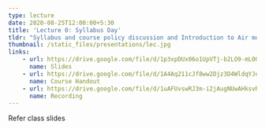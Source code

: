 ```yaml
---
type: lecture
date: 2020-08-25T12:00:00+5:30
title: 'Lecture 0: Syllabus Day'
tldr: "Syllabus and course policy discussion and Introduction to Air mode of Transportation"
thumbnail: /static_files/presentations/lec.jpg
links: 
    - url: https://drive.google.com/file/d/1p3xpDUx06o1UpVTj-b2LO9-mLO0-6Wir/view?usp=sharing
      name: Slides
    - url: https://drive.google.com/file/d/1A4Aq211cJf8ww2Djz3D4WldqYJeAkQ9X/view?usp=sharing
      name: Course Handout
    - url: https://drive.google.com/file/d/1uAFUvswRJ3m-i2jAugNUwAHksvRWuFW1/view?usp=sharing
      name: Recording
---
```

Refer class slides